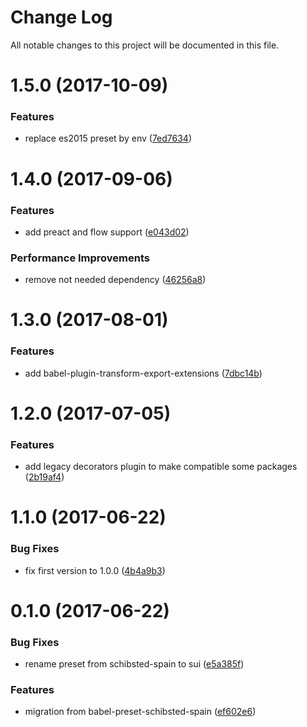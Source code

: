 # Change Log

All notable changes to this project will be documented in this file.

<a name="1.5.0"></a>
# 1.5.0 (2017-10-09)


### Features

* replace es2015 preset by env ([7ed7634](https://github.com/SUI-Components/sui/commit/7ed7634))



<a name="1.4.0"></a>
# 1.4.0 (2017-09-06)


### Features

* add preact and flow support ([e043d02](https://github.com/SUI-Components/sui/commit/e043d02))


### Performance Improvements

* remove not needed dependency ([46256a8](https://github.com/SUI-Components/sui/commit/46256a8))



<a name="1.3.0"></a>
# 1.3.0 (2017-08-01)


### Features

* add babel-plugin-transform-export-extensions ([7dbc14b](https://github.com/SUI-Components/sui/commit/7dbc14b))



<a name="1.2.0"></a>
# 1.2.0 (2017-07-05)


### Features

* add legacy decorators plugin to make compatible some packages ([2b19af4](https://github.com/SUI-Components/sui/commit/2b19af4))



<a name="1.1.0"></a>
# 1.1.0 (2017-06-22)


### Bug Fixes

* fix first version to 1.0.0 ([4b4a9b3](https://github.com/SUI-Components/sui/commit/4b4a9b3))



<a name="0.1.0"></a>
# 0.1.0 (2017-06-22)


### Bug Fixes

* rename preset from schibsted-spain to sui ([e5a385f](https://github.com/SUI-Components/sui/commit/e5a385f))


### Features

* migration from babel-preset-schibsted-spain ([ef602e6](https://github.com/SUI-Components/sui/commit/ef602e6))



